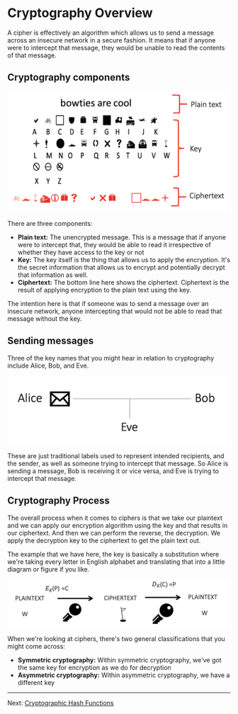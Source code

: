 # Cryptography Overview

A cipher is effectively an algorithm which allows us to send a message across an insecure network in a secure fashion. It means that if anyone were to intercept that message, they would be unable to read the contents of that message.

## Cryptography components

![Cryptography components](./images/Cryptography_components.png)

There are three components:

* **Plain text:** The unencrypted message. This is a message that if anyone were to intercept that, they would be able to read it irrespective of whether they have access to the key or not
* **Key:** The key itself is the thing that allows us to apply the encryption. It's the
secret information that allows us to encrypt and potentially decrypt that information as well.
* **Ciphertext:** The bottom line here shows the ciphertext. Ciphertext is the result of applying encryption to the plain text using the key.

The intention here is that if someone was to send a message over an insecure network, anyone intercepting that would not be able to read that message without the key.

## Sending messages

Three of the key names that you might hear in relation to cryptography include Alice, Bob, and Eve. 

![Sending messages](./images/Alice_Bob_Eve.png)

These are just traditional labels used to represent intended recipients, and the sender, as well as someone trying to intercept that message. So Alice is sending a message, Bob is receiving it or vice versa, and Eve is trying to intercept that message.

## Cryptography Process

The overall process when it comes to ciphers is that we take our plaintext and we can apply our encryption algorithm using the key and that results in our ciphertext. And then we can perform the reverse, the decryption. We apply the decryption key to the ciphertext to get the plain text out.

The example that we have here, the key is basically a substitution where we're taking every letter in English alphabet and translating that into a little diagram or figure if you like. 

![Cryptography process](./images/Cryptography_process.png)

When we're looking at ciphers, there's two general classifications that you might come across:

* **Symmetric cryptography:** Within symmetric cryptography, we've got the same key for encryption as we do for decryption
* **Asymmetric cryptography:** Within asymmetric cryptography, we have a different key

---

Next: [Cryptographic Hash Functions](Cryptographic_Hash_Functions.md)